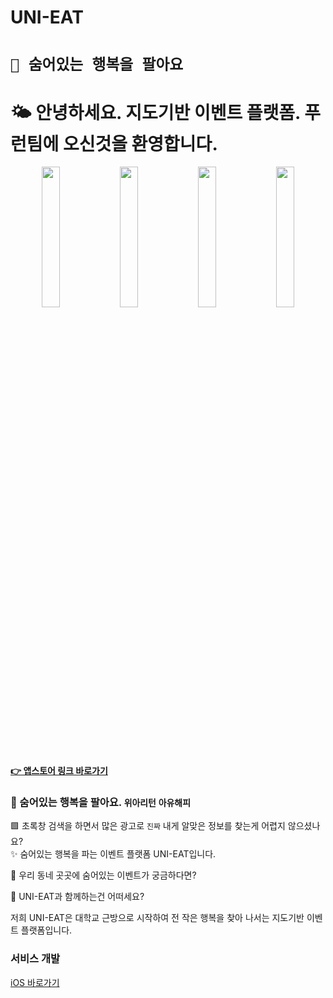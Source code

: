 # UNI-EAT

# `🌿 숨어있는 행복을 팔아요`

# 🌤 안녕하세요. 지도기반 이벤트 플랫폼. 푸런팀에 오신것을 환영합니다.

<p align="center">
 <img src="https://user-images.githubusercontent.com/53509789/187067150-1cf03a36-99d7-4a91-a204-4c72bd327fdd.png" width="24%"/>
 <img src="https://user-images.githubusercontent.com/53509789/187067158-65996299-3ac4-4fff-80ec-279f9a7e07ec.png" width="24%"/>
 <img src="https://user-images.githubusercontent.com/53509789/187067169-5860679b-2487-47a4-880f-39618ffc24a1.png" width="24%"/>
 <img src="https://user-images.githubusercontent.com/53509789/187067179-736f77e2-5d4f-4149-8222-bbc34e2302e4.png" width="24%"/>
</p>

#### [👉 앱스토어 링크 바로가기]()

### 🥗 숨어있는 행복을 팔아요. `위아리턴` `아유해피`

 🟩 초록창 검색을 하면서 많은 광고로 `진짜` 내게 알맞은 정보를 찾는게 어렵지 않으셨나요? <br>
 ✨ 숨어있는 행복을 파는 이벤트 플랫폼 UNI-EAT입니다. <br>
 
 💭 우리 동네 곳곳에 숨어있는 이벤트가 궁금하다면? <br>
 
 🌈 UNI-EAT과 함께하는건 어떠세요? <br>
 
 저희 UNI-EAT은 대학교 근방으로 시작하여 전 작은 행복을 찾아 나서는 지도기반 이벤트 플랫폼입니다. <br>
 
 ### 서비스 개발
 [iOS 바로가기](https://github.com/FooRun-EatDa/foorun-app-ios) <br>
 

